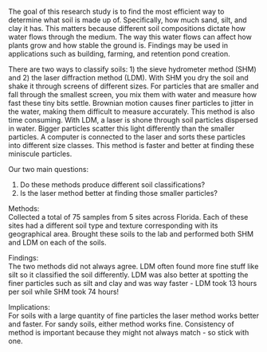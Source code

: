 The goal of this research study is to find the most efficient way to determine what soil is made up of. Specifically, how much sand, silt, and clay it has. This matters because different soil compositions dictate how water flows through the medium. The way this water flows can affect how plants grow and how stable the ground is. Findings may be used in applications such as building, farming, and retention pond creation. 

There are two ways to classify soils: 1\) the sieve hydrometer method (SHM) and 2\) the laser diffraction method (LDM). With SHM you dry the soil and shake it through screens of different sizes. For particles that are smaller and fall through the smallest screen, you mix them with water and measure how fast these tiny bits settle. Brownian motion causes finer particles to jitter in the water, making them difficult to measure accurately. This method is also time consuming. With LDM, a laser is shone through soil particles dispersed in water. Bigger particles scatter this light differently than the smaller particles. A computer is connected to the laser and sorts these particles into different size classes. This method is faster and better at finding these miniscule particles.

Our two main questions:

1. Do these methods produce different soil classifications?  
2. Is the laser method better at finding those smaller particles?

Methods:  
Collected a total of 75 samples from 5 sites across Florida. Each of these sites had a different soil type and texture corresponding with its geographical area. Brought these soils to the lab and performed both SHM and LDM on each of the soils. 

Findings:  
The two methods did not always agree. LDM often found more fine stuff like silt so it classified the soil differently. LDM was also better at spotting the finer particles such as silt and clay and was way faster \- LDM took 13 hours per soil while SHM took 74 hours\!

Implications:  
For soils with a large quantity of fine particles the laser method works better and faster. For sandy soils, either method works fine. Consistency of method is important because they might not always match \- so stick with one.

